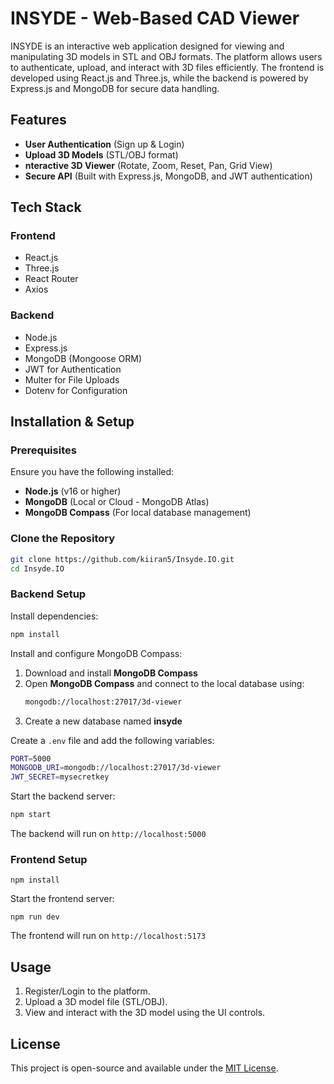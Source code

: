 # INSYDE - Web-Based CAD Viewer

INSYDE is an interactive web application designed for viewing and manipulating 3D models in STL and OBJ formats. The platform allows users to authenticate, upload, and interact with 3D files efficiently. The frontend is developed using React.js and Three.js, while the backend is powered by Express.js and MongoDB for secure data handling.

## Features
- **User Authentication** (Sign up & Login)
- **Upload 3D Models** (STL/OBJ format)
- **nteractive 3D Viewer** (Rotate, Zoom, Reset, Pan, Grid View)
- **Secure API** (Built with Express.js, MongoDB, and JWT authentication)

## Tech Stack

### Frontend
- React.js
- Three.js
- React Router
- Axios

### Backend
- Node.js
- Express.js
- MongoDB (Mongoose ORM)
- JWT for Authentication
- Multer for File Uploads
- Dotenv for Configuration

## Installation & Setup

### Prerequisites
Ensure you have the following installed:
- **Node.js** (v16 or higher)
- **MongoDB** (Local or Cloud - MongoDB Atlas)
- **MongoDB Compass** (For local database management)

### Clone the Repository
```sh
git clone https://github.com/kiiran5/Insyde.IO.git
cd Insyde.IO
```

### Backend Setup
Install dependencies:
```sh
npm install
```

Install and configure MongoDB Compass:
1. Download and install **MongoDB Compass**
2. Open **MongoDB Compass** and connect to the local database using:
   ```sh
   mongodb://localhost:27017/3d-viewer
   ```
3. Create a new database named **insyde**

Create a `.env` file and add the following variables:
```sh
PORT=5000
MONGODB_URI=mongodb://localhost:27017/3d-viewer
JWT_SECRET=mysecretkey
```

Start the backend server:
```sh
npm start
```
The backend will run on `http://localhost:5000`

### Frontend Setup
```
npm install
```
Start the frontend server:
```
npm run dev
```
The frontend will run on `http://localhost:5173`

## Usage
1. Register/Login to the platform.
2. Upload a 3D model file (STL/OBJ).
3. View and interact with the 3D model using the UI controls.

## License
This project is open-source and available under the [MIT License](LICENSE).

